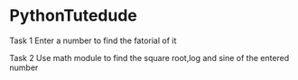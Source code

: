 # PythonTutedude
Task 1
Enter a number to find the fatorial of it

Task 2
Use math module to find the square root,log and sine of the entered number
